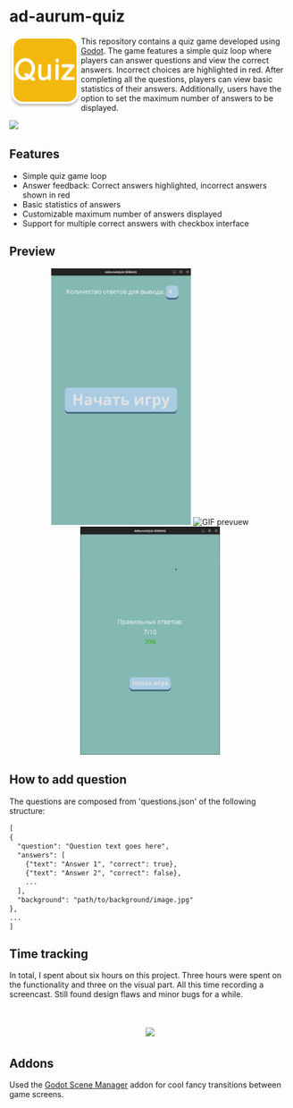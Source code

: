 # ad-aurum-quiz
<img src="icon.svg" align="left" width=128 height=128> This repository contains a quiz game developed using [Godot](https://github.com/godotengine/godot). The game features a simple quiz loop where players can answer questions and view the correct answers. 
Incorrect choices are highlighted in red. After completing all the questions, players can view basic statistics of their answers. Additionally, users have the option to set the maximum number of answers to be displayed. 

<img src="https://github.com/ash4rk/ad-aurum-quiz/assets/30512240/4083e8c8-4386-4229-b13e-3a75d127e34e" height="40"/>

## Features

* Simple quiz game loop
* Answer feedback: Correct answers highlighted, incorrect answers shown in red
* Basic statistics of answers
* Сustomizable maximum number of answers displayed
* Support for multiple correct answers with checkbox interface

## Preview

<p align="center">
<img src="docs/main-menu.png" alt="Main menu screenshot" width=250 />
<img src="docs/preview.gif" alt="GIF prevuew" width=250 />
<img src="docs/end-game.png" alt="End game screenshot" width=250 />
</p>

## How to add question

The questions are composed from 'questions.json' of the following structure:

```
[
{
  "question": "Question text goes here",
  "answers": [
    {"text": "Answer 1", "correct": true},
    {"text": "Answer 2", "correct": false},
    ...
  ],
  "background": "path/to/background/image.jpg"
},
...
]

```
## Time tracking

In total, I spent about six hours on this project. Three hours were spent on the functionality and three on the visual part.
All this time recording a screencast. Still found design flaws and minor bugs for a while.

<h1 align="center">
<img src="https://github-production-user-asset-6210df.s3.amazonaws.com/30512240/239732333-a9103be0-cbdd-4e79-9873-f303171d8045.png" height="500"/></h1>
<p align="center">

## Addons

Used the [Godot Scene Manager](https://github.com/glass-brick/Scene-Manager) addon for cool fancy transitions between game screens.

